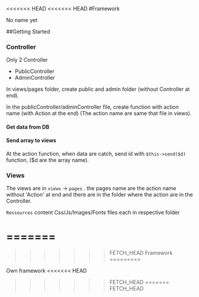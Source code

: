 <<<<<<< HEAD
<<<<<<< HEAD
#Framework

No name yet


##Getting Started


### Controller

Only 2 Controller

* PublicController
* AdminController

In views/pages folder, create public and admin folder (without Controller at end).

In the publicController/adminController file, create function with action name (with Action at the end) (The action name are same that file in views).

#### Get data from DB


#### Send array to views

At the action function, when data are catch, send id with `$this->send($d)` function, ($d are the array name).


### Views

The views are in `views` -> `pages` .
the pages name are the action name without 'Action' at end and there are in the folder where the action are in the Controller.

`Ressources` content Css/Js/Images/Fonts files each in respective folder

=======
=======
>>>>>>> FETCH_HEAD
Framework
=========

Own framework
<<<<<<< HEAD
>>>>>>> FETCH_HEAD
=======
>>>>>>> FETCH_HEAD

